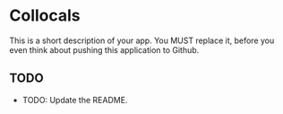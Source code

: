Collocals
=========

This is a short description of your app. You MUST replace it, before
you even think about pushing this application to Github.

## TODO

- TODO: Update the README.
